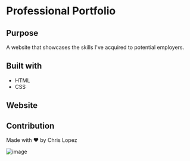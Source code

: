 # Professional Portfolio

## Purpose
A website that showcases the skills I've acquired to potential employers.

## Built with
* HTML
* CSS

## Website

## Contribution
Made with ❤️ by Chris Lopez

![image](https://user-images.githubusercontent.com/82353057/117610036-4d5ce180-b11e-11eb-9741-b21e52a5c2c0.png)
